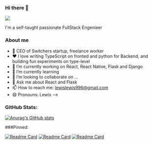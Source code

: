 ### Hi there 👋

![](https://drive.google.com/file/d/1YLx89TTRNUFTfCt5PCCv8KRrgCr0tyhF/view?usp=sharing)

 I'm a self-taught passionate FullStack Engenieer  
 
### About me

-   💼  CEO of Switchers startup, freelance worker
-   ❤️  I love writing TypeScript on fronted and python for Backend, and building fun experiments on type-level 
- 🔭 I’m currently working on React, React Native, Flask and Django
- 🌱 I’m currently learning 
- 👯 I’m looking to collaborate on ...
- 💬 Ask me about React and Flask
- 📫 How to reach me: lewislewis996@gmail.com
- 😄 Pronouns: Lewis 
-->


 
### GitHub Stats:
[![Anurag's GitHub stats](https://github-readme-stats.vercel.app/api?username=LewisYann&count_private=true&show_icons=trushow_icons=true)](https://github.com/anuraghazra/github-readme-stats)


###Pinned:

[![Readme Card](https://github-readme-stats.vercel.app/api/pin/?username=LewisYann&repo=Reatime-Chat-App-React-JS)](https://github.com/anuraghazra/github-readme-stats)
[
![Readme Card](https://github-readme-stats.vercel.app/api/pin/?username=LewisYann&repo=marketing-App-Communication)](https://github.com/anuraghazra/github-readme-stats)
[
![Readme Card](https://github-readme-stats.vercel.app/api/pin/?username=LewisYann&repo=open-source-landing-page)](https://github.com/anuraghazra/github-readme-stats)
